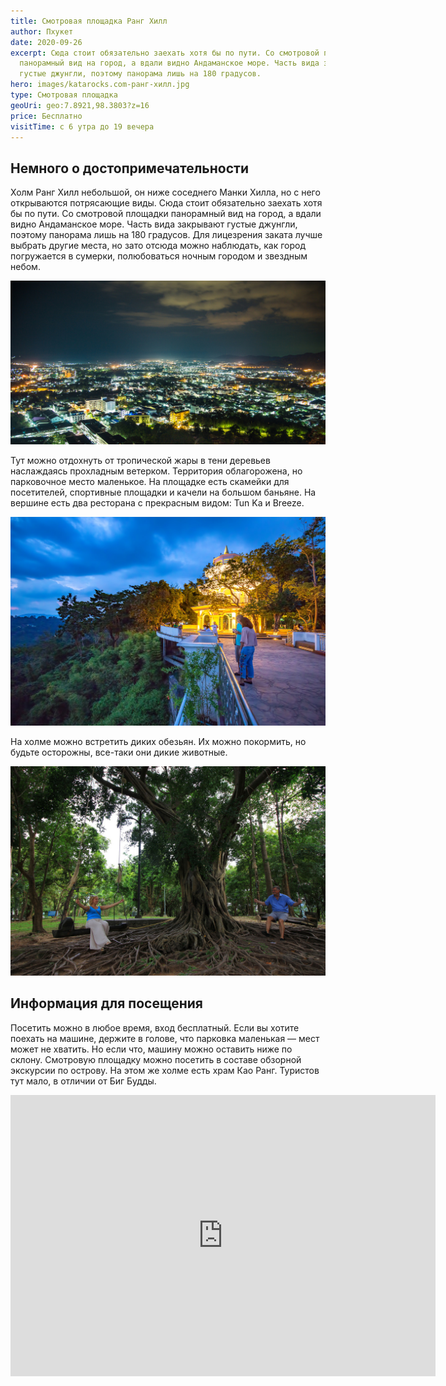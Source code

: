 ```yaml
---
title: Смотровая площадка Ранг Хилл
author: Пхукет
date: 2020-09-26
excerpt: Сюда стоит обязательно заехать хотя бы по пути. Со смотровой площадки
  панорамный вид на город, а вдали видно Андаманское море. Часть вида закрывают
  густые джунгли, поэтому панорама лишь на 180 градусов.
hero: images/katarocks.com-ранг-хилл.jpg
type: Смотровая площадка
geoUri: geo:7.8921,98.3803?z=16
price: Бесплатно
visitTime: с 6 утра до 19 вечера
---
```


## Немного о достопримечательности

Холм Ранг Хилл небольшой, он ниже соседнего Манки Хилла, но с него открываются потрясающие виды. Сюда стоит обязательно заехать хотя бы по пути. Со смотровой площадки панорамный вид на город, а вдали видно Андаманское море. Часть вида закрывают густые джунгли, поэтому панорама лишь на 180 градусов. Для лицезрения заката лучше выбрать другие места, но зато отсюда можно наблюдать, как город погружается в сумерки, полюбоваться ночным городом и звездным небом. 

![Смотровая площадка Ранг Хилл Rang Hill](images/pikabu-ранг-хилл.jpg "Ночной Пхукет-таун. Источник pikabu")

Тут можно отдохнуть от тропической жары в тени деревьев наслаждаясь прохладным ветерком. Территория облагорожена, но парковочное место маленькое. На площадке есть скамейки для посетителей, спортивные площадки и качели на большом баньяне. На вершине есть два ресторана с прекрасным видом: Tun Ka и Breeze. 

![Смотровая площадка Ранг Хилл Rang Hill](images/willythuan-ранг-хилл.jpg "Источник WillyThuan")

На холме можно встретить диких обезьян. Их можно покормить, но будьте осторожны, все-таки они дикие животные.

![Смотровая площадка Ранг Хилл Rang Hill](images/otzyv.ru-ранг-хилл.jpg "Качели на баньяне. Источник otzyv.ru")

## Информация для посещения

Посетить можно в любое время, вход бесплатный. Если вы хотите поехать на машине, держите в голове, что парковка маленькая — мест может не хватить. Но если что, машину можно оставить ниже по склону. Смотровую площадку можно посетить в составе обзорной экскурсии по острову. На этом же холме есть храм Као Ранг. Туристов тут мало, в отличии от Биг Будды.

<iframe src="https://www.google.com/maps/embed?pb=!4v1607150705814!6m8!1m7!1sCAoSLEFGMVFpcE8wVlBkVzZvSmxLQzN6RjdjX0dkWG1lVkl4aFpzUjV2YXV4ZVpi!2m2!1d7.892387764050835!2d98.38023681094246!3f225.42473751195976!4f-2.1556488792544!5f0.7820865974627469" width="680" height="450" frameborder="0" style="border:0;" allowfullscreen="" aria-hidden="false" tabindex="0"></iframe>
<br></br>
